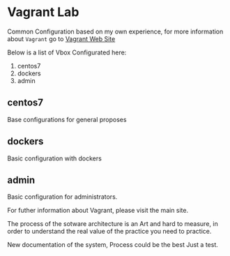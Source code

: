 # Vagrant Lab

Common Configuration based on my own experience, for more information about `Vagrant` go to [Vagrant Web Site](https://www.vagrantup.com/)

Below is a list of Vbox Configurated here:

1. centos7
2. dockers
3. admin

## centos7

Base configurations for general proposes

## dockers

Basic configuration with dockers

## admin

Basic configuration for administrators.

For futher information about Vagrant, please visit the main site.

The process of the sotware architecture is an Art and hard to measure, in order to understand the real value of the practice you need to practice.

New documentation of the system,
Process could be the best 
Just a test.

